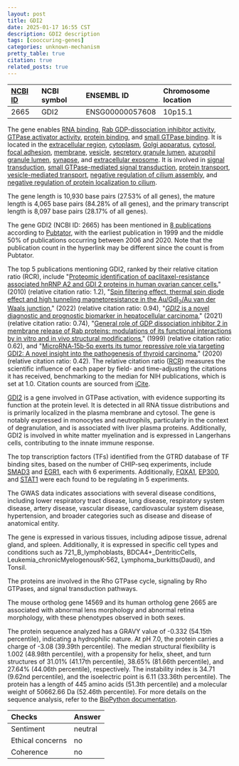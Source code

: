 ```yaml
---
layout: post
title: GDI2
date: 2025-01-17 16:55 CST
description: GDI2 description
tags: [cooccuring-genes]
categories: unknown-mechanism
pretty_table: true
citation: true
related_posts: true
---
```




| [NCBI ID](https://www.ncbi.nlm.nih.gov/gene/2665) | NCBI symbol | ENSEMBL ID | Chromosome location |
| :-------- | :------- | :-------- | :------- |
| 2665  | GDI2 | ENSG00000057608 | 10p15.1 |



The gene enables [RNA binding](https://amigo.geneontology.org/amigo/term/GO:0003723), [Rab GDP-dissociation inhibitor activity](https://amigo.geneontology.org/amigo/term/GO:0005093), [GTPase activator activity](https://amigo.geneontology.org/amigo/term/GO:0005096), [protein binding](https://amigo.geneontology.org/amigo/term/GO:0005515), and [small GTPase binding](https://amigo.geneontology.org/amigo/term/GO:0031267). It is located in the [extracellular region](https://amigo.geneontology.org/amigo/term/GO:0005576), [cytoplasm](https://amigo.geneontology.org/amigo/term/GO:0005737), [Golgi apparatus](https://amigo.geneontology.org/amigo/term/GO:0005794), [cytosol](https://amigo.geneontology.org/amigo/term/GO:0005829), [focal adhesion](https://amigo.geneontology.org/amigo/term/GO:0005925), [membrane](https://amigo.geneontology.org/amigo/term/GO:0016020), [vesicle](https://amigo.geneontology.org/amigo/term/GO:0031982), [secretory granule lumen](https://amigo.geneontology.org/amigo/term/GO:0034774), [azurophil granule lumen](https://amigo.geneontology.org/amigo/term/GO:0035578), [synapse](https://amigo.geneontology.org/amigo/term/GO:0045202), and [extracellular exosome](https://amigo.geneontology.org/amigo/term/GO:0070062). It is involved in [signal transduction](https://amigo.geneontology.org/amigo/term/GO:0007165), [small GTPase-mediated signal transduction](https://amigo.geneontology.org/amigo/term/GO:0007264), [protein transport](https://amigo.geneontology.org/amigo/term/GO:0015031), [vesicle-mediated transport](https://amigo.geneontology.org/amigo/term/GO:0016192), [negative regulation of cilium assembly](https://amigo.geneontology.org/amigo/term/GO:1902018), and [negative regulation of protein localization to cilium](https://amigo.geneontology.org/amigo/term/GO:1903565).


The gene length is 10,930 base pairs (27.53% of all genes), the mature length is 4,065 base pairs (84.28% of all genes), and the primary transcript length is 8,097 base pairs (28.17% of all genes).


The gene GDI2 (NCBI ID: 2665) has been mentioned in [8 publications](https://pubmed.ncbi.nlm.nih.gov/?term=%22GDI2%22) according to [Pubtator](https://academic.oup.com/nar/article/47/W1/W587/5494727), with the earliest publication in 1999 and the middle 50% of publications occurring between 2006 and 2020. Note that the publication count in the hyperlink may be different since the count is from Pubtator.


The top 5 publications mentioning GDI2, ranked by their relative citation ratio (RCR), include "[Proteomic identification of paclitaxel-resistance associated hnRNP A2 and GDI 2 proteins in human ovarian cancer cells.](https://pubmed.ncbi.nlm.nih.gov/20858016)" (2010) (relative citation ratio: 1.2), "[Spin filtering effect, thermal spin diode effect and high tunneling magnetoresistance in the Au/GdI<sub>2</sub>/Au van der Waals junction.](https://pubmed.ncbi.nlm.nih.gov/35587036)" (2022) (relative citation ratio: 0.94), "[<i>GDI2</i> is a novel diagnostic and prognostic biomarker in hepatocellular carcinoma.](https://pubmed.ncbi.nlm.nih.gov/34894398)" (2021) (relative citation ratio: 0.74), "[General role of GDP dissociation inhibitor 2 in membrane release of Rab proteins: modulations of its functional interactions by in vitro and in vivo structural modifications.](https://pubmed.ncbi.nlm.nih.gov/10512627)" (1999) (relative citation ratio: 0.62), and "[MicroRNA‑15b‑5p exerts its tumor repressive role via targeting GDI2: A novel insight into the pathogenesis of thyroid carcinoma.](https://pubmed.ncbi.nlm.nih.gov/32945458)" (2020) (relative citation ratio: 0.42). The relative citation ratio ([RCR](https://journals.plos.org/plosbiology/article?id=10.1371/journal.pbio.1002541)) measures the scientific influence of each paper by field- and time-adjusting the citations it has received, benchmarking to the median for NIH publications, which is set at 1.0. Citation counts are sourced from [iCite](https://icite.od.nih.gov).


[GDI2](https://www.proteinatlas.org/ENSG00000057608-GDI2) is a gene involved in GTPase activation, with evidence supporting its function at the protein level. It is detected in all RNA tissue distributions and is primarily localized in the plasma membrane and cytosol. The gene is notably expressed in monocytes and neutrophils, particularly in the context of degranulation, and is associated with liver plasma proteins. Additionally, GDI2 is involved in white matter myelination and is expressed in Langerhans cells, contributing to the innate immune response.


The top transcription factors (TFs) identified from the GTRD database of TF binding sites, based on the number of CHIP-seq experiments, include [SMAD3](https://www.ncbi.nlm.nih.gov/gene/4088) and [EGR1](https://www.ncbi.nlm.nih.gov/gene/1958), each with 6 experiments. Additionally, [FOXA1](https://www.ncbi.nlm.nih.gov/gene/3169), [EP300](https://www.ncbi.nlm.nih.gov/gene/2033), and [STAT1](https://www.ncbi.nlm.nih.gov/gene/6772) were each found to be regulating in 5 experiments.



The GWAS data indicates associations with several disease conditions, including lower respiratory tract disease, lung disease, respiratory system disease, artery disease, vascular disease, cardiovascular system disease, hypertension, and broader categories such as disease and disease of anatomical entity.



The gene is expressed in various tissues, including adipose tissue, adrenal gland, and spleen. Additionally, it is expressed in specific cell types and conditions such as 721_B_lymphoblasts, BDCA4+_DentriticCells, Leukemia_chronicMyelogenousK-562, Lymphoma_burkitts(Daudi), and Tonsil.


The proteins are involved in the Rho GTPase cycle, signaling by Rho GTPases, and signal transduction pathways.


The mouse ortholog gene 14569 and its human ortholog gene 2665 are associated with abnormal lens morphology and abnormal retina morphology, with these phenotypes observed in both sexes.


The protein sequence analyzed has a GRAVY value of -0.332 (54.15th percentile), indicating a hydrophilic nature. At pH 7.0, the protein carries a charge of -3.08 (39.39th percentile). The median structural flexibility is 1.002 (48.98th percentile), with a propensity for helix, sheet, and turn structures of 31.01% (41.17th percentile), 38.65% (81.66th percentile), and 27.64% (44.06th percentile), respectively. The instability index is 34.71 (9.62nd percentile), and the isoelectric point is 6.11 (33.36th percentile). The protein has a length of 445 amino acids (51.3th percentile) and a molecular weight of 50662.66 Da (52.46th percentile). For more details on the sequence analysis, refer to the [BioPython documentation](https://biopython.org/docs/1.75/api/Bio.SeqUtils.ProtParam.html).





| Checks    | Answer |
| :-------- | :------- |
| Sentiment  | neutral   |
| Ethical concerns | no     |
| Coherence    | no    |